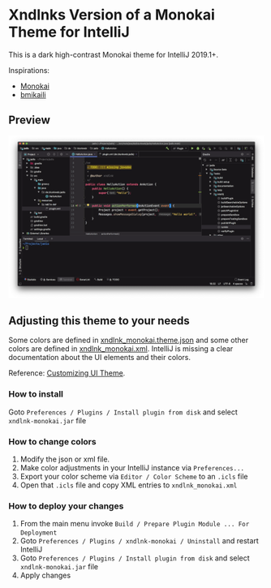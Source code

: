# Xndlnks Version of a Monokai Theme for IntelliJ

This is a dark high-contrast Monokai theme for IntelliJ 2019.1+.

Inspirations:
- [Monokai](https://www.monokai.nl/)
- [bmikaili](https://github.com/bmikaili/intellij-monocai-theme)

## Preview

![](preview.png)

## Adjusting this theme to your needs

Some colors are defined in [xndlnk_monokai.theme.json](resources/META-INF/xndlnk_monokai.theme.json) and some other colors are defined in [xndlnk_monokai.xml](resources/META-INF/xndlnk_monokai.xml). IntelliJ is missing a clear documentation about the UI elements and their colors.

Reference: [Customizing UI Theme](http://www.jetbrains.org/intellij/sdk/docs/reference_guide/ui_themes/themes_customize.html).

### How to install

Goto `Preferences / Plugins / Install plugin from disk` and select `xndlnk-monokai.jar` file

### How to change colors

1. Modify the json or xml file.
2. Make color adjustments in your IntelliJ instance via `Preferences...`
3. Export your color scheme via `Editor / Color Scheme` to an `.icls` file
4. Open that `.icls` file and copy XML entries to `xndlnk_monokai.xml`

### How to deploy your changes

1. From the main menu invoke `Build / Prepare Plugin Module ... For Deployment`
2. Goto `Preferences / Plugins / xndlnk-monokai / Uninstall` and restart IntelliJ
3. Goto `Preferences / Plugins / Install plugin from disk` and select `xndlnk-monokai.jar` file
4. Apply changes
